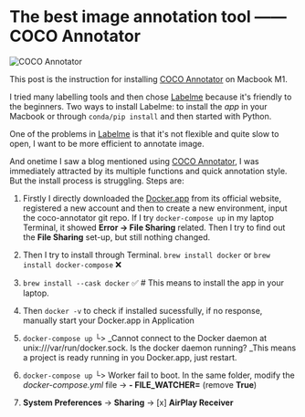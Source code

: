 # The best image annotation tool —— COCO Annotator

![COCO Annotator](https://camo.githubusercontent.com/69ce7a40db8bdee3e2a292950b5d84cd3f60cc8ac32bdce3316e40ca4130a71d/68747470733a2f2f692e696d6775722e636f6d2f414137496462512e706e67)

This post is the instruction for installing [COCO Annotator](https://github.com/jsbroks/coco-annotator) on Macbook M1.


I tried many labelling tools and then chose [Labelme](https://github.com/wkentaro/labelme) because it's friendly to the beginners. Two ways to install Labelme: to install the _app_ in your Macbook or through `conda/pip install` and then started with Python. 

One of the problems in [Labelme](https://github.com/wkentaro/labelme) is that it's not flexible and quite slow to open, I want to be more efficient to annotate image. 

And onetime I saw a blog mentioned using [COCO Annotator](https://github.com/jsbroks/coco-annotator), I was immediately attracted by its multiple functions and quick annotation style. But the install process is struggling. 
Steps are:

1. Firstly I directly downloaded the [Docker.app](https://www.docker.com/products/docker-desktop/) from its official website, registered a new account and then to create a new environment, input the coco-annotator git repo. If I try `docker-compose up` in my laptop Terminal, it showed **Error -> File Sharing** related. Then I try to find out the **File Sharing** set-up, but still nothing changed. 

2. Then I try to install through Terminal. `brew install docker` or `brew install docker-compose` ❌
3. `brew install --cask docker` ✅ # This means to install the app in your laptop.

4. Then `docker -v` to check if installed sucessfully, if no response, manually start your Docker.app in Application
5. `docker-compose up` 
    └> _Cannot connect to the Docker daemon at unix:///var/run/docker.sock. Is the docker daemon running? 
    _This means a project is ready running in you Docker.app, just restart. 

6. `docker-compose up` 
    └> Worker fail to boot.
    In the same folder, modify the _docker-compose.yml_ file -> **- FILE_WATCHER=** (remove **True**)
    
7. **System Preferences** -> **Sharing** -> [x] **AirPlay Receiver**
    
<!-- Updated on Aug 1, 2022 -->
